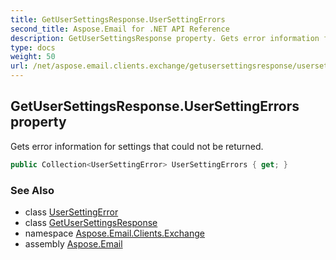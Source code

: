 ```yaml
---
title: GetUserSettingsResponse.UserSettingErrors
second_title: Aspose.Email for .NET API Reference
description: GetUserSettingsResponse property. Gets error information for settings that could not be returned
type: docs
weight: 50
url: /net/aspose.email.clients.exchange/getusersettingsresponse/usersettingerrors/
---
```

## GetUserSettingsResponse.UserSettingErrors property

Gets error information for settings that could not be returned.

```csharp
public Collection<UserSettingError> UserSettingErrors { get; }
```

### See Also

* class [UserSettingError](../../usersettingerror/)
* class [GetUserSettingsResponse](../)
* namespace [Aspose.Email.Clients.Exchange](../../getusersettingsresponse/)
* assembly [Aspose.Email](../../../)


